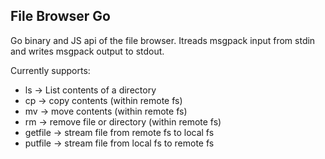 ## File Browser Go

Go binary and JS api of the file browser. Itreads msgpack input from stdin and writes msgpack output to stdout.

Currently supports:
* ls -> List contents of a directory
* cp -> copy contents (within remote fs) 
* mv -> move contents (within remote fs)
* rm -> remove file or directory (within remote fs)
* getfile -> stream file from remote fs to local fs
* putfile -> stream file from local fs to remote fs
